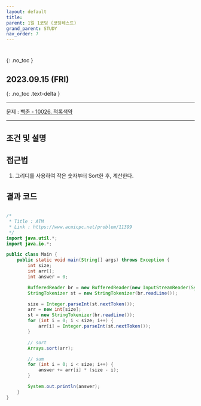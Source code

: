 ```yaml
---
layout: default
title: 
parent: 1일 1코딩 (코딩테스트)
grand_parent: STUDY
nav_order: 7
---
```


# 
{: .no_toc }

## 2023.09.15 (FRI)
{: .no_toc .text-delta }

---

문제 : [백준 - 10026. 적록색약](https://www.acmicpc.net/problem/10026)

---

## 조건 및 설명

## 접근법
1. 그리디를 사용하여 작은 숫자부터 Sort한 후, 계산한다.

## 결과 코드

```java

/*
 * Title : ATM
 * Link : https://www.acmicpc.net/problem/11399
 */
import java.util.*;
import java.io.*;

public class Main {
    public static void main(String[] args) throws Exception {
        int size;
        int arr[];
        int answer = 0;

        BufferedReader br = new BufferedReader(new InputStreamReader(System.in));
        StringTokenizer st = new StringTokenizer(br.readLine());

        size = Integer.parseInt(st.nextToken());
        arr = new int[size];
        st = new StringTokenizer(br.readLine());
        for (int i = 0; i < size; i++) {
            arr[i] = Integer.parseInt(st.nextToken());
        }

        // sort
        Arrays.sort(arr);

        // sum
        for (int i = 0; i < size; i++) {
            answer += arr[i] * (size - i);
        }

        System.out.println(answer);
    }
}
```
